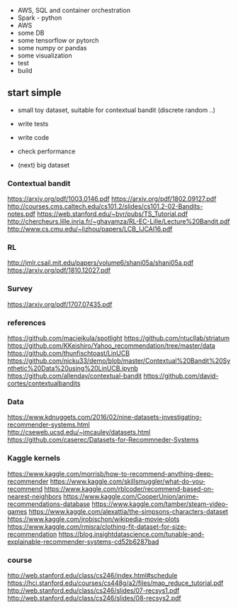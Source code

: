 - AWS, SQL and container orchestration 
- Spark - python
- AWS
- some DB
- some tensorflow or pytorch
- some numpy or pandas
- some visualization
- test
- build

## start simple

- small toy dataset, suitable for contextual bandit (discrete random ..)
- write tests
- write code
- check performance

- (next) big dataset

### Contextual bandit
https://arxiv.org/pdf/1003.0146.pdf
https://arxiv.org/pdf/1802.09127.pdf
http://courses.cms.caltech.edu/cs101.2/slides/cs101.2-02-Bandits-notes.pdf
https://web.stanford.edu/~bvr/pubs/TS_Tutorial.pdf
http://chercheurs.lille.inria.fr/~ghavamza/RL-EC-Lille/Lecture%20Bandit.pdf
http://www.cs.cmu.edu/~lizhou/papers/LCB_IJCAI16.pdf


### RL
http://jmlr.csail.mit.edu/papers/volume6/shani05a/shani05a.pdf
https://arxiv.org/pdf/1810.12027.pdf

### Survey
https://arxiv.org/pdf/1707.07435.pdf

### references
https://github.com/maciejkula/spotlight
https://github.com/ntucllab/striatum
https://github.com/KKeishiro/Yahoo_recommendation/tree/master/data
https://github.com/thunfischtoast/LinUCB
https://github.com/nicku33/demo/blob/master/Contextual%20Bandit%20Synthetic%20Data%20using%20LinUCB.ipynb
https://github.com/allenday/contextual-bandit
https://github.com/david-cortes/contextualbandits

### Data
https://www.kdnuggets.com/2016/02/nine-datasets-investigating-recommender-systems.html
http://cseweb.ucsd.edu/~jmcauley/datasets.html
https://github.com/caserec/Datasets-for-Recommneder-Systems

### Kaggle kernels
https://www.kaggle.com/morrisb/how-to-recommend-anything-deep-recommender
https://www.kaggle.com/skillsmuggler/what-do-you-recommend
https://www.kaggle.com/rblcoder/recommend-based-on-nearest-neighbors
https://www.kaggle.com/CooperUnion/anime-recommendations-database
https://www.kaggle.com/tamber/steam-video-games
https://www.kaggle.com/alexattia/the-simpsons-characters-dataset
https://www.kaggle.com/jrobischon/wikipedia-movie-plots
https://www.kaggle.com/rmisra/clothing-fit-dataset-for-size-recommendation
https://blog.insightdatascience.com/tunable-and-explainable-recommender-systems-cd52b6287bad

### course
http://web.stanford.edu/class/cs246/index.html#schedule
https://hci.stanford.edu/courses/cs448g/a2/files/map_reduce_tutorial.pdf
http://web.stanford.edu/class/cs246/slides/07-recsys1.pdf
http://web.stanford.edu/class/cs246/slides/08-recsys2.pdf

